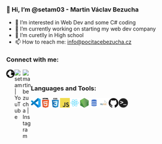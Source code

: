 ### 👋 Hi, I’m @setam03 - Martin Václav Bezucha

- 👀 I’m interested in Web Dev and some C# coding
- 🔭 I’m currently working on starting my web dev company
- 🌱 I’m curetlly in High school
- 📫 How to reach me: info@pocitacebezucha.cz

### Connect with me:

[<img align="left" alt="pocitacebezucha.cz" width="22px" src="https://raw.githubusercontent.com/iconic/open-iconic/master/svg/globe.svg" />][website]
[<img align="left" alt="setam | YouTube" width="22px" src="https://cdn.jsdelivr.net/npm/simple-icons@v3/icons/youtube.svg" />][youtube]
[<img align="left" alt="martinbezucha | Instagram" width="22px" src="https://cdn.jsdelivr.net/npm/simple-icons@v3/icons/instagram.svg" />][instagram]

<br />

### Languages and Tools:

[<img align="left" alt="Visual Studio Code" width="26px" src="https://raw.githubusercontent.com/github/explore/80688e429a7d4ef2fca1e82350fe8e3517d3494d/topics/visual-studio-code/visual-studio-code.png" />][favoritesong]
[<img align="left" alt="HTML5" width="26px" src="https://raw.githubusercontent.com/github/explore/80688e429a7d4ef2fca1e82350fe8e3517d3494d/topics/html/html.png" />][favoritesong]
[<img align="left" alt="CSS3" width="26px" src="https://raw.githubusercontent.com/github/explore/80688e429a7d4ef2fca1e82350fe8e3517d3494d/topics/css/css.png" />][favoritesong]
[<img align="left" alt="JavaScript" width="26px" src="https://raw.githubusercontent.com/github/explore/80688e429a7d4ef2fca1e82350fe8e3517d3494d/topics/javascript/javascript.png" />][favoritesong]
[<img align="left" alt="React" width="26px" src="https://raw.githubusercontent.com/github/explore/80688e429a7d4ef2fca1e82350fe8e3517d3494d/topics/react/react.png" />][favoritesong]
[<img align="left" alt="Node.js" width="26px" src="https://raw.githubusercontent.com/github/explore/80688e429a7d4ef2fca1e82350fe8e3517d3494d/topics/nodejs/nodejs.png" />][favoritesong]
[<img align="left" alt="SQL" width="26px" src="https://raw.githubusercontent.com/github/explore/80688e429a7d4ef2fca1e82350fe8e3517d3494d/topics/sql/sql.png" />][favoritesong]
[<img align="left" alt="MySQL" width="26px" src="https://raw.githubusercontent.com/github/explore/80688e429a7d4ef2fca1e82350fe8e3517d3494d/topics/mysql/mysql.png" />][favoritesong]
[<img align="left" alt="GitHub" width="26px" src="https://raw.githubusercontent.com/github/explore/78df643247d429f6cc873026c0622819ad797942/topics/github/github.png" />][favoritesong]
[<img align="left" alt="Terminal" width="26px" src="https://raw.githubusercontent.com/github/explore/80688e429a7d4ef2fca1e82350fe8e3517d3494d/topics/terminal/terminal.png" />][favoritesong]

[website]: https://pocitacebezucha.cz
[youtube]: https://www.youtube.com/setamcodingtutorials
[instagram]: https://instagram.com/martinbezucha
[favoritesong]: https://www.youtube.com/watch?v=EukUO7c0EEY&
